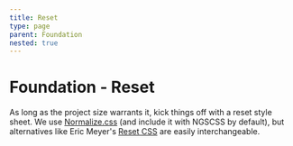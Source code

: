 ```yaml
---
title: Reset
type: page
parent: Foundation
nested: true
---
```


Foundation - Reset
==================

As long as the project size warrants it, kick things off with a reset style sheet. We use [Normalize.css][normalize] (and include it with NGSCSS by default), but alternatives like Eric Meyer's [Reset CSS][meyer-reset] are easily interchangeable.

[normalize]: http://necolas.github.io/normalize.css/
[meyer-reset]: http://meyerweb.com/eric/tools/css/reset/reset.css
